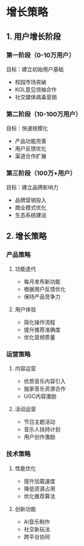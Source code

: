 # 增长策略

## 1. 用户增长阶段

### 第一阶段（0-10万用户）
目标：建立初始用户基础
- 校园市场突破
- KOL意见领袖合作
- 社交媒体病毒营销

### 第二阶段（10-100万用户）
目标：快速规模化
- 产品功能完善
- 用户反馈优化
- 渠道合作扩展

### 第三阶段（100万+用户）
目标：建立品牌影响力
- 品牌营销投入
- 商业模式优化
- 生态系统建设

## 2. 增长策略

### 产品策略
1. 功能迭代
   - 每月发布新功能
   - 根据用户反馈优化
   - 保持产品竞争力

2. 用户体验
   - 简化操作流程
   - 提升推荐准确度
   - 优化音频质量

### 运营策略
1. 内容运营
   - 优质音乐内容引入
   - 独家音乐资源合作
   - UGC内容激励

2. 活动运营
   - 节日主题活动
   - 音乐人扶持计划
   - 用户创作激励

### 技术策略
1. 性能优化
   - 提升加载速度
   - 降低资源占用
   - 优化推荐算法

2. 创新功能
   - AI音乐制作
   - 社交新玩法
   - 跨平台协同
